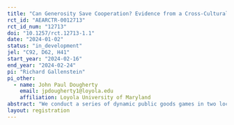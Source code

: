 ```yaml
---
title: "Can Generosity Save Cooperation? Evidence from a Cross-Cultural Public Goods Game"
rct_id: "AEARCTR-0012713"
rct_id_num: "12713"
doi: "10.1257/rct.12713-1.1"
date: "2024-01-02"
status: "in_development"
jel: "C92, D62, H41"
start_year: "2024-02-16"
end_year: "2024-02-24"
pi: "Richard Gallenstein"
pi_other:
  - name: John Paul Dougherty
    email: jpdougherty1@loyola.edu
    affiliation: Loyola University of Maryland
abstract: "We conduct a series of dynamic public goods games in two locations, Ghana and the United States, to measure how unconditional cooperation (i.e. generosity) may crowd in cooperation. The key experimental intervention is that in half of the treatments, one participant in the four-player groups, employs an unconditional cooperation strategy, giving all of their endowment to the public good regardless of the behavior of their group members. By experimentally imposing this unconditional cooperation strategy, we are able to determine if such cooperative behavior crowds in cooperation from other group members. An additional treatment introduces inequality of initial endowments to explore whether the impact of unconditional cooperation differs under inequality. "
layout: registration
---
```



